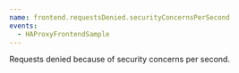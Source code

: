 ```yaml
---
name: frontend.requestsDenied.securityConcernsPerSecond
events:
  - HAProxyFrontendSample
---
```


Requests denied because of security concerns per second.
